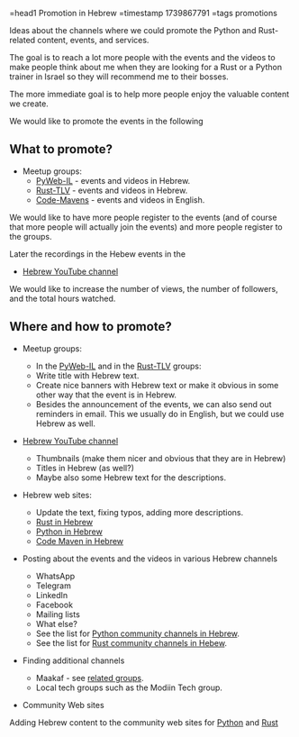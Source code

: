 =head1 Promotion in Hebrew
=timestamp 1739867791
=tags promotions

Ideas about the channels where we could promote the Python and Rust-related content, events, and services.

The goal is to reach a lot more people with the events and the videos to make people think about me when they are looking for a Rust or a Python trainer in Israel so they will recommend me to their bosses.

The more immediate goal is to help more people enjoy the valuable content we create.

We would like to promote the events in the following

## What to promote?

* Meetup groups:
    * [PyWeb-IL](https://www.meetup.com/pyweb-il/) - events and videos in Hebrew.
    * [Rust-TLV](https://www.meetup.com/rust-tlv/) - events and videos in Hebrew.
    * [Code-Mavens](https://www.meetup.com/code-mavens/) - events and videos in English.

We would like to have more people register to the events (and of course that more people will actually join the events)
and more people register to the groups.

Later the recordings in the Hebew events in the

* [Hebrew YouTube channel](https://www.youtube.com/@code-maven-in-hebrew)

We would like to increase the number of views, the number of followers, and the total hours watched.


## Where and how to promote?

* Meetup groups:
    * In the [PyWeb-IL](https://www.meetup.com/pyweb-il/) and in the [Rust-TLV](https://www.meetup.com/rust-tlv/) groups:
    * Write title with Hebrew text.
    * Create nice banners with Hebrew text or make it obvious in some other way that the event is in Hebrew.
    * Besides the announcement of the events, we can also send out reminders in email. This we usually do in English, but we could use Hebrew as well.

* [Hebrew YouTube channel](https://www.youtube.com/@code-maven-in-hebrew)
    * Thumbnails (make them nicer and obvious that they are in Hebrew)
    * Titles in Hebrew (as well?)
    * Maybe also some Hebrew text for the descriptions.

* Hebrew web sites:
    * Update the text, fixing typos,  adding more descriptions.
    * [Rust in Hebrew](https://rust-he.code-maven.com/)
    * [Python in Hebrew](https://python-he.code-maven.com/)
    * [Code Maven in Hebrew](https://he.code-maven.com/)

* Posting about the events and the videos in various Hebrew channels
    * WhatsApp
    * Telegram
    * LinkedIn
    * Facebook
    * Mailing lists
    * What else?
    * See the list for [Python community channels in Hebrew](https://python.org.il/en/).
    * See the list for [Rust community channels in Hebew](https://rust.org.il/community).

* Finding additional channels
    * Maakaf - see [related groups](https://python.org.il/en/).
    * Local tech groups such as the Modiin Tech group.


* Community Web sites

Adding Hebrew content to the community web sites for [Python](https://python.org.il/) and [Rust](https://rust.org.il/)


